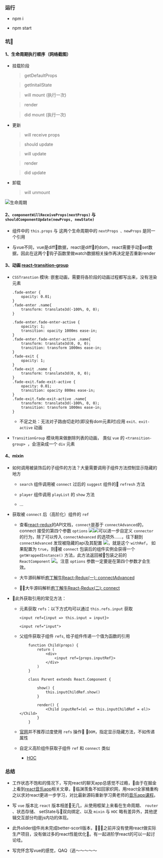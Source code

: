 ### 运行

- npm i

- npm start

### 坑🐸

#### 1、生命周期执行顺序（网络截图）

- 挂载阶段

    > getDefaultProps

    > getInitailState

    > will mount (执行一次)

    > render

    > did mount (执行一次)

- 更新

    > will receive props

    > should update

    > will update

    > render

    > did update

- 卸载

    > will unmount

 ![生命周期](./assets/lifecycle.png)


#### 2、`componentWillReceiveProps(nextProps)` 与 `shouldComponentUpdate(newProps, newState)`

- 组件中的 `this.props` 与 这两个生命周期中的 `nextProps 、newProps` 是同一个引用

- 与vue不同，vue是diff数据，react是diff的dom，react需要手动set数据，因此在这两个钩子函数里做watch数据相关操作再决定是否重新render


#### 3、动画 [react-transition-group](https://reactcommunity.org/react-transition-group/#CSSTransition-prop-onEntered)

- `CSSTranstion` 模块: 嵌套动画，需要将各阶段的动画过程都写出来，没有渲染元素

    ```
    .fade-enter {
        opacity: 0.01;
    }
    .fade-enter .name{
        transform: translate3d(-100%, 0, 0);
    }

    .fade-enter.fade-enter-active {
        opacity: 1;
        transition: opacity 1000ms ease-in;
    }
    .fade-enter.fade-enter-active .name{
        transform: translate3d(0, 0, 0);
        transition: transform 1000ms ease-in;
    }
    .fade-exit {
        opacity: 1;
    }
    .fade-exit .name {
        transform: translate3d(0, 0, 0);
    }
    .fade-exit.fade-exit-active {
        opacity: 0.01;
        transition: opacity 800ms ease-in;
    }
    .fade-exit.fade-exit-active .name{
        transform: translate3d(-100%, 0, 0);
        transition: transform 1000ms ease-in;
    }

    ```

    - 不足之处：无法对子路由切走时(即没有dom元素时)应用 `exit、exit-active` 动画

- `TransitionGroup` 模块用来做删除列表的动画， 类似 `vue` 的 `<transition-group> `，会渲染成一个 `div` 元素


#### 4、mixin

- 如何调用被装饰后的子组件的方法？大量需要调用子组件方法控制显示隐藏的地方

    - `search` 组件调用被 `connect` 过后的 `suggest` 组件的 `refresh` 方法

    -  `player` 组件调用 `playList` 的 `show` 方法

    -  ...
- 获取被 `connect` 后（高阶化）组件的 `ref`

    - 查看[react-redux](https://github.com/reactjs/react-redux/blob/master/docs/api.md)的API文档，`connect`是基于 `connectAdvanced`的，connect 接受的第四个参数 `options` ![](./assets/connect.jpeg)![](./assets/connectadvance.jpeg)可以进一步自定义 `connector` 的行为，除了可以传入 `connectAdvanced` 的选项外……，往下翻到 `connectAdvanced` 发现被隐藏的api及其配置 ![](./assets/connectoptions.jpeg)，就是这个 `withRef`， 如果配置为 `true`，则被 `connect` 包装后的组件实例会获得一个 `getWrappedInstance()` 方法，此方法返回被包装之前的 `ReactComponent` ![](./assets/instancemethods.jpeg)。注意 `options` 参数一定要是在第四个参数才会生效。

    - 大牛源码解析[庖丁解牛React-Redux(一): connectAdvanced](https://github.com/MrErHu/blog/issues/17)
    - 大牛源码解析[庖丁解牛React-Redux(二): connect](https://github.com/MrErHu/blog/issues/19)

- 此外获取引用的常见方法：

    - 元素获取 `refs`：以下方式均可以通过 `this.refs.input` 获取

        ```
        <input ref={input => this.input = input}>

        <input ref="input">

        ```
    - 父组件获取子组件 `refs`, 给子组件传递一个值为函数的引用

        ```
            function Child(props) {
                return (
                    <div>
                        <input ref={props.inputRef}>
                    </div>
                )
            }

            class Parent extends React.Component {

                show() {
                    this.inputChildRef.show()
                }

                render() {
                    <Child inputRef=(el => this.inputChildRef = el)></Child>
                }
            }
        ```

    - [官网](https://reactjs.org/docs/refs-and-the-dom.html)并不推荐过度使用 `refs` 操作 `DOM`，指定显示隐藏方法，不如传递属性

    - 自定义高阶组件获取子组件 `ref` 和 `connect` 类似

        - [HOC](https://segmentfault.com/a/1190000008112017#articleHeader12)

### 总结

- 工作状态不饱和的情况下，写完react的聊天app总感觉不过瘾，由于在掘金上看到[react音乐app](https://juejin.im/user/5a35207c5188252bca04f07d)相关文章，临渊羡鱼不如回家织网，用react全家桶重构之以求对react更进一步学习，对比最新源码重新学习黄老师的[音乐app课程](https://coding.imooc.com/learn/list/107.html)。

- 写 `vue` 版本比 `react` 版本相差无几，从使用框架上来看在生命周期、 `router` 、状态存储、 setState与双向绑定、以及 `mixin` 与 `HOC` 略有差异外，其他逻辑交互部分均是js内功的体现。

- 此外slider组件尚未完成better-scorll版本，之前并没有使用react做实际生产项目，没有做过多的react性能优化。有一起进阶学react的可以一起讨论哇。

- 写完怀念写vue的感觉，QAQ（逃～～～～～